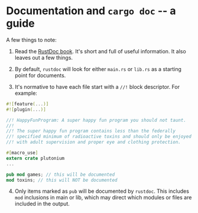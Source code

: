 # Documentation and `cargo doc` -- a guide

A few things to note:

1) Read the [RustDoc
book](https://doc.rust-lang.org/rustdoc/index.html). It's short and
full of useful information. It also leaves out a few things.

2) By default, `rustdoc` will look for either `main.rs` or `lib.rs` as
a starting point for documents.

3) It's normative to have each file start with a `//!` block
descriptor. For example:

```rust
#![feature(...)]
#![plugin(...)]

//! HappyFunProgram: A super happy fun program you should not taunt.
//!
//! The super happy fun program contains less than the federally
//! specified minimum of radioactive toxins and should only be enjoyed
//! with adult supervision and proper eye and clothing protection.

#[macro_use]
extern crate plutonium
...

pub mod games; // this will be documented
mod toxins; // this will NOT be documented

```

4) Only items marked as `pub` will be documented by `rustdoc`. This
includes `mod` inclusions in main or lib, which may direct which
modules or files are included in the output.

